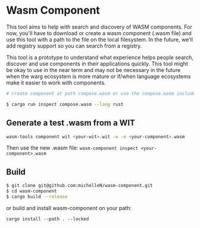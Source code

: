 # Wasm Component

This tool aims to help with search and discovery of WASM components. For now, you'll have to download or create a wasm component (.wasm file) and use this tool with a path to the file on the local filesystem. In the future, we'll add registry support so you can search from a registry.

This tool is a prototype to understand what experience helps people search, discover and use components in their applications quickly. This tool might be okay to use in the near term and may not be necessary in the future when the warg ecosystem is more mature or if/when language ecosystems make it easier to work with components.

```bash
# create component at path compose.wasm or use the compose.wasm included in this repo

$ cargo run inspect compose.wasm --lang rust
```

## Generate a test .wasm from a WIT

```bash
wasm-tools component wit <your-wit>.wit -w -o <your-component>.wasm
```

Then use the new .wasm file: `wasm-component inspect <your-component>.wasm`

## Build 

```bash
$ git clone git@github.com:michelleN/wasm-component.git
$ cd wasm-component
$ cargo build --release
```

or build and install wasm-component on your path:

```
cargo install --path . --locked
```
